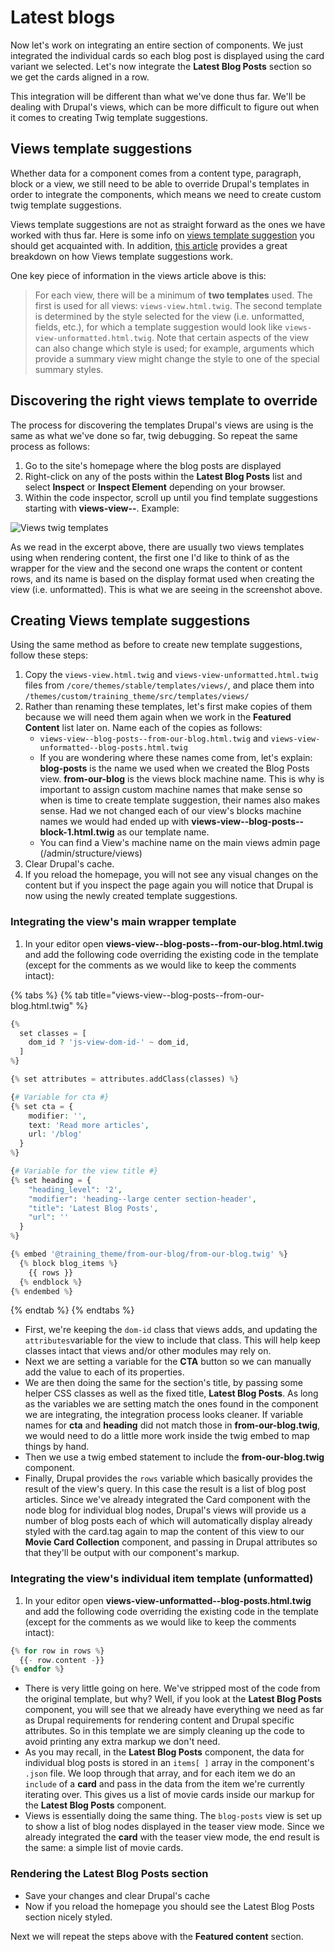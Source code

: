 # Latest blogs

Now let's work on integrating an entire section of components. We just integrated the individual cards so each blog post is displayed using the card variant we selected. Let's now integrate the **Latest Blog Posts** section so we get the cards aligned in a row.

This integration will be different than what we've done thus far. We'll be dealing with Drupal's views, which can be more difficult to figure out when it comes to creating Twig template suggestions.

## Views template suggestions

Whether data for a component comes from a content type, paragraph, block or a view, we still need to be able to override Drupal's templates in order to integrate the components, which means we need to create custom twig template suggestions.

Views template suggestions are not as straight forward as the ones we have worked with thus far. Here is some info on [views template suggestion](https://api.drupal.org/api/drupal/core!modules!views!views.theme.inc/group/views_templates/8.2.x) you should get acquainted with. In addition, [this article](http://redcrackle.com/blog/drupal-8/theme-views-templates) provides a great breakdown on how Views template suggestions work.

One key piece of information in the views article above is this:

> For each view, there will be a minimum of **two templates** used. The first is used for all views: `views-view.html.twig`. The second template is determined by the style selected for the view \(i.e. unformatted, fields, etc.\), for which a template suggestion would look like `views-view-unformatted.html.twig`. Note that certain aspects of the view can also change which style is used; for example, arguments which provide a summary view might change the style to one of the special summary styles.

## Discovering the right views template to override

The process for discovering the templates Drupal's views are using is the same as what we've done so far, twig debugging. So repeat the same process as follows:

1. Go to the site's homepage where the blog posts are displayed
2. Right-click on any of the posts within the **Latest Blog Posts** list and select **Inspect** or **Inspect Element** depending on your browser.
3. Within the code inspector, scroll up until you find template suggestions starting with **views-view--**. Example:

![Views twig templates](https://github.com/mediacurrent/dell_training/tree/b5b572bd304e413ed14487968c53d2874f302827/drupal/components/.gitbook/assets/views.png)

As we read in the excerpt above, there are usually two views templates using when rendering content, the first one I'd like to think of as the wrapper for the view and the second one wraps the content or content rows, and its name is based on the display format used when creating the view \(i.e. unformatted\). This is what we are seeing in the screenshot above.

## Creating Views template suggestions

Using the same method as before to create new template suggestions, follow these steps:

1. Copy the `views-view.html.twig` and `views-view-unformatted.html.twig` files from `/core/themes/stable/templates/views/`, and place them into `/themes/custom/training_theme/src/templates/views/`
2. Rather than renaming these templates, let's first make copies of them because we will need them again when we work in the **Featured Content** list later on.  Name each of the copies as follows:
   * `views-view--blog-posts--from-our-blog.html.twig` and `views-view-unformatted--blog-posts.html.twig`
   * If you are wondering where these names come from, let's explain:  **blog-posts** is the name we used when we created the Blog Posts view.  **from-our-blog** is the views block machine name.  This is why is important to assign custom machine names that make sense so when is time to create template suggestion, their names also makes sense.  Had we not changed each of our view's blocks machine names we would had ended up with **views-view--blog-posts--block-1.html.twig** as our template name.
   * You can find a View's machine name on the main views admin page \(/admin/structure/views\)
3. Clear Drupal's cache.
4. If you reload the homepage, you will not see any visual changes on the content but if you inspect the page again you will notice that Drupal is now using the newly created template suggestions.

### Integrating the view's main wrapper template

1. In your editor open **views-view--blog-posts--from-our-blog.html.twig** and add the following code overriding the existing code in the template \(except for the comments as we would like to keep the comments intact\):

{% tabs %}
{% tab title="views-view--blog-posts--from-our-blog.html.twig" %}
```php
{%
  set classes = [
    dom_id ? 'js-view-dom-id-' ~ dom_id,
  ]
%}

{% set attributes = attributes.addClass(classes) %}

{# Variable for cta #}
{% set cta = {
    modifier: '',
    text: 'Read more articles',
    url: '/blog'
  }
%}

{# Variable for the view title #}
{% set heading = {
    "heading_level": '2',
    "modifier": 'heading--large center section-header',
    "title": 'Latest Blog Posts',
    "url": ''
  }
%}

{% embed '@training_theme/from-our-blog/from-our-blog.twig' %}
  {% block blog_items %}
    {{ rows }}
  {% endblock %}
{% endembed %}
```
{% endtab %}
{% endtabs %}

* First, we're keeping the `dom-id` class that views adds, and updating the `attributes`variable for the view to include that class. This will help keep classes intact that views and/or other modules may rely on.
* Next we are setting a variable for the **CTA** button so we can manually add the value to each of its properties.
* We are then doing the same for the section's title, by passing some helper CSS classes as well as the fixed title, **Latest Blog Posts**.  As long as the variables we are setting match the ones found in the component we are integrating, the integration process looks cleaner.  If variable names for **cta** and **heading** did not match those in **from-our-blog.twig**, we would need to do a little more work inside the twig embed to map things by hand.
* Then we use a twig embed statement to include the **from-our-blog.twig** component.
* Finally, Drupal provides the `rows` variable which basically provides the result of the view's query.  In this case the result is a list of blog post articles.  Since we've already integrated the Card component with the node blog for individual blog nodes, Drupal's views will provide us a number of blog posts each of which will automatically display already styled with the card.tag again to map the content of this view to our **Movie Card Collection** component, and passing in Drupal attributes so that they'll be output with our component's markup.

### Integrating the view's individual item template \(unformatted\)

1. In your editor open **views-view-unformatted--blog-posts.html.twig** and add the following code overriding the existing code in the template \(except for the comments as we would like to keep the comments intact\):

```php
{% for row in rows %}
  {{- row.content -}}
{% endfor %}
```

* There is very little going on here. We've stripped most of the code from the original template, but why? Well, if you look at the **Latest Blog Posts** component, you will see that we already have everything we need as far as Drupal requirements for rendering content and Drupal specific attributes. So in this template we are simply cleaning up the code to avoid printing any extra markup we don't need.
* As you may recall, in the **Latest Blog Posts** component, the data for individual blog posts is stored in an `items[ ]` array in the component's `.json` file. We loop through that array, and for each item we do an `include` of a **card** and pass in the data from the item we're currently iterating over. This gives us a list of movie cards inside our markup for the **Latest Blog Posts** component.
* Views is essentially doing the same thing. The `blog-posts` view is set up to show a list of blog nodes displayed in the teaser view mode. Since we already integrated the **card** with the teaser view mode, the end result is the same: a simple list of movie cards.

### Rendering the Latest Blog Posts section

* Save your changes and clear Drupal's cache
* Now if you reload the homepage you should see the Latest Blog Posts section nicely styled.

Next we will repeat the steps above with the **Featured content** section.

